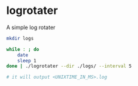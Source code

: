 # logrotater

A simple log rotater

```bash
mkdir logs

while : ; do
    date
    sleep 1
done | ./logrotater --dir ./logs/ --interval 5

# it will output <UNIXTIME_IN_MS>.log 
```
